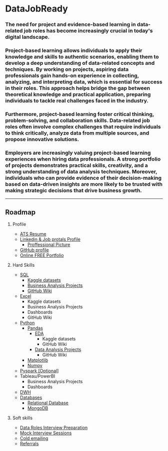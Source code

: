 # DataJobReady

### The need for project and evidence-based learning in data-related job roles has become increasingly crucial in today's digital landscape.

### Project-based learning allows individuals to apply their knowledge and skills to authentic scenarios, enabling them to develop a deep understanding of data-related concepts and techniques. By working on projects, aspiring data professionals gain hands-on experience in collecting, analyzing, and interpreting data, which is essential for success in their roles. This approach helps bridge the gap between theoretical knowledge and practical application, preparing individuals to tackle real challenges faced in the industry.

### Furthermore, project-based learning foster critical thinking, problem-solving, and collaboration skills. Data-related job roles often involve complex challenges that require individuals to think critically, analyze data from multiple sources, and propose innovative solutions.

### Employers are increasingly valuing project-based learning experiences when hiring data professionals. A strong portfolio of projects demonstrates practical skills, creativity, and a strong understanding of data analysis techniques. Moreover, individuals who can provide evidence of their decision-making based on data-driven insights are more likely to be trusted with making strategic decisions that drive business growth.

---

## Roadmap

1. Profile

   - [ATS Resume](./titles/ATSresume.md)
   - [Linkedin & Job protals Profile](https://novoresume.com/career-blog/linkedin-profile-tips)
     - [Proffessional Picture](https://www.linkedin.com/business/talent/blog/product-tips/tips-for-taking-professional-linkedin-profile-pictures)
   - [GitHub profile](./titles/Github.md)
   - [Online FREE Portfolio](https://www.youtube.com/watch?v=ocdwh0KYeUs&pp=ygUOcG9ydGZvbGlvIGFsZXg%3D)

2. Hard Skills

   - [SQL](./titles/SQL.md)
     - [Kaggle datasets](./titles/Kaggle.md)
     - [Business Analysis Projects](https://www.youtube.com/watch?v=G9bJcNYv3fQ)
     - [GitHub Wiki](https://docs.github.com/en/communities/documenting-your-project-with-wikis)
   - [Excel](./titles/Excel.md)
     - Kaggle datasets
     - Business Analysis Projects
     - Dashboards
     - GitHub Wiki
   - [Python](./titles/Python.md)
     - [Pandas](./titles/Pandas.md)
       - [EDA](https://www.youtube.com/playlist?list=PLZoTAELRMXVPQyArDHyQVjQxjj_YmEuO9)
         - Kaggle datasets
         - GitHub Wiki
       - [Data Analysis Projects](https://www.youtube.com/playlist?list=PLeo1K3hjS3utcb9nKtanhcn8jd2E0Hp9b)
         - GitHub Wiki
     - [Matplotlib](https://www.youtube.com/playlist?list=PLeo1K3hjS3uu4Lr8_kro2AqaO6CFYgKOl)
     - [Numpy](./titles/Numpy.md)
   - [Pyspark [Optional]](https://github.com/dhruv-agg/pyspark_practice)
   - Tableau/PowerBI
     - Business Analysis Projects
     - Dashboards
   - [DWH](https://www.youtube.com/watch?v=J326LIUrZM8&pp=ygUDRFdI)
   - [Databases](https://www.youtube.com/playlist?list=PLDzeHZWIZsTpukecmA2p5rhHM14bl2dHU)
     - [Relational Database](https://www.youtube.com/playlist?list=PLZoTAELRMXVNMRWlVf0bDDSxNEn38u9Cl)
     - [MongoDB](https://www.youtube.com/playlist?list=PLZoTAELRMXVN_8zzsevm1bm6G-plsiO1I)

3. Soft skills
   - [Data Roles Interview Preparation](./titles/Interview.md)
   - [Mock Interview Sessions](https://www.youtube.com/playlist?list=PLZoTAELRMXVOPCn3cd7Czzytk9N3CbyIl)
   - [Cold emailing](./titles/Cold_emails.md)
   - [Referrals](./titles/Referrals.md)
